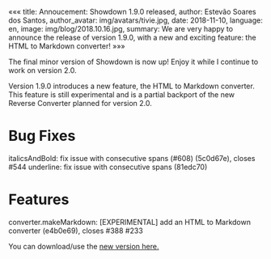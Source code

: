 «««
title: Annoucement: Showdown 1.9.0 released,
author: Estevão Soares dos Santos,
author_avatar: img/avatars/tivie.jpg,
date: 2018-11-10,
language: en,
image: img/blog/2018.10.16.jpg,
summary: We are very happy to announce the release of version 1.9.0, with a new and exciting feature: the HTML to Markdown converter!
»»»

The final minor version of Showdown is now up! Enjoy it while I continue to work on version 2.0.

Version 1.9.0 introduces a new feature, the HTML to Markdown converter. 
This feature is still experimental and is a partial backport of the new Reverse Converter planned for version 2.0.

# Bug Fixes
italicsAndBold: fix issue with consecutive spans (#608) (5c0d67e), closes #544
underline: fix issue with consecutive spans (81edc70)

# Features
converter.makeMarkdown: [EXPERIMENTAL] add an HTML to Markdown converter (e4b0e69), closes #388 #233


You can download/use the [new version here.](https://github.com/showdownjs/showdown/releases)
